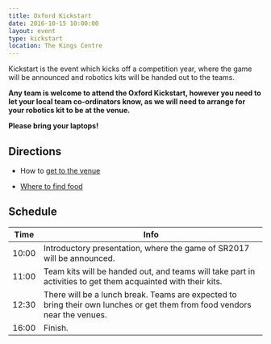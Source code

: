 ```yaml
---
title: Oxford Kickstart
date: 2016-10-15 10:00:00
layout: event
type: kickstart
location: The Kings Centre
---
```


Kickstart is the event which kicks off a competition year, where the game will
be announced and robotics kits will be handed out to the teams.

**Any team is welcome to attend the Oxford Kickstart, however you need to
let your local team co-ordinators know, as we will need to
arrange for your robotics kit to be at the venue.**

**Please bring your laptops!**

## Directions

* How to [get to the venue][oxford-directions]

* [Where to find food][oxford-food-map]

## Schedule

| Time  | Info |
|-------|------|
| 10:00 | Introductory presentation, where the game of SR2017 will be announced. |
| 11:00 | Team kits will be handed out, and teams will take part in activities to get them acquainted with their kits. |
| 12:30 | There will be a lunch break. Teams are expected to bring their own lunches or get them from food vendors near the venues. |
| 16:00 | Finish. |

[oxford-food-map]: https://drive.google.com/open?id=1UIaQfg-HJIz_w9Xo6hWD8Ial_Lg&usp=sharing
[oxford-directions]: https://www.kingscentre.co.uk/perch/resources/directions-to-tkc-2015.pdf
